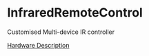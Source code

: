 # InfraredRemoteControl
Customised Multi-device IR controller

[Hardware Description](https://raw.githubusercontent.com/podonoghue/InfraredRemoteControl/master/Hardware/IR_Remote/IR_Remote.PDF)
